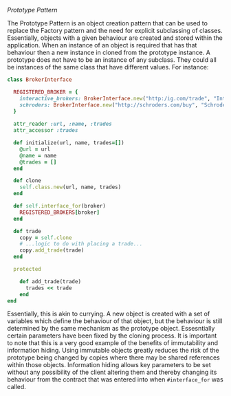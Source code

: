 *Prototype Pattern*

The Prototype Pattern is an object creation pattern that can be used to replace the Factory pattern and the need for explicit subclassing of classes. Essentially, objects with a given behaviour are created and stored within the application. When an instance of an object is required that has that behaviour then a new instance in cloned from the prototype instance. A prototype does not have to be an instance of any subclass. They could all be instances of the same class that have different values. For instance:

```ruby
class BrokerInterface

  REGISTERED_BROKER = {
    interactive_brokers: BrokerInterface.new("http:/ig.com/trade", "Interactive Brokers"),
    schroders: BrokerInterface.new("http://schroders.com/buy", "Schroders")
  }
  
  attr_reader :url, :name, :trades
  attr_accessor :trades

  def initialize(url, name, trades=[])
    @url = url
    @name = name
    @trades = []
  end

  def clone
    self.class.new(url, name, trades)
  end

  def self.interface_for(broker)
    REGISTERED_BROKERS[broker]
  end

  def trade
    copy = self.clone
    # ...logic to do with placing a trade...
    copy.add_trade(trade)
  end

  protected

    def add_trade(trade)
      trades << trade
    end
end
```

Essentially, this is akin to currying. A new object is created with a set of variables which define the behaviour of that object, but the behaviour is still determined by the same mechanism as the prototype object. Essesntially certain parameters have been fixed by the cloning process. It is important to note that this is a very good example of the benefits of immutability and information hiding. Using immutable objects greatly reduces the risk of the prototype being changed by copies where there may be shared references within those objects. Information hiding allows key parameters to be set without any possibility of the client altering them and thereby changing its behaviour from the contract that was entered into when `#interface_for` was called. 
